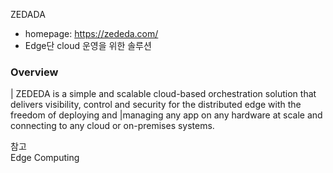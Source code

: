 ZEDADA  
- homepage: https://zededa.com/
- Edge단 cloud 운영을 위한 솔루션

### Overview
| ZEDEDA is a simple and scalable cloud-based orchestration solution that delivers visibility, control and security for the distributed edge with the freedom of deploying and |managing any app on any hardware at scale and connecting to any cloud or on-premises systems.



참고  
Edge Computing
